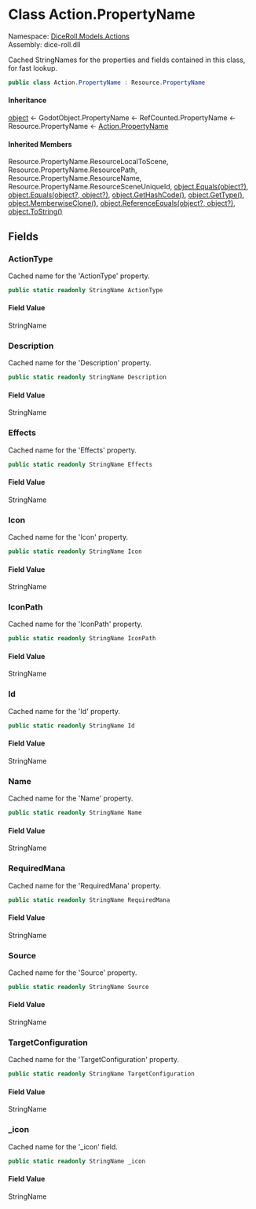 # <a id="DiceRoll_Models_Actions_Action_PropertyName"></a> Class Action.PropertyName

Namespace: [DiceRoll.Models.Actions](DiceRoll.Models.Actions.md)  
Assembly: dice\-roll.dll  

Cached StringNames for the properties and fields contained in this class, for fast lookup.

```csharp
public class Action.PropertyName : Resource.PropertyName
```

#### Inheritance

[object](https://learn.microsoft.com/dotnet/api/system.object) ← 
GodotObject.PropertyName ← 
RefCounted.PropertyName ← 
Resource.PropertyName ← 
[Action.PropertyName](DiceRoll.Models.Actions.Action.PropertyName.md)

#### Inherited Members

Resource.PropertyName.ResourceLocalToScene, 
Resource.PropertyName.ResourcePath, 
Resource.PropertyName.ResourceName, 
Resource.PropertyName.ResourceSceneUniqueId, 
[object.Equals\(object?\)](https://learn.microsoft.com/dotnet/api/system.object.equals\#system\-object\-equals\(system\-object\)), 
[object.Equals\(object?, object?\)](https://learn.microsoft.com/dotnet/api/system.object.equals\#system\-object\-equals\(system\-object\-system\-object\)), 
[object.GetHashCode\(\)](https://learn.microsoft.com/dotnet/api/system.object.gethashcode), 
[object.GetType\(\)](https://learn.microsoft.com/dotnet/api/system.object.gettype), 
[object.MemberwiseClone\(\)](https://learn.microsoft.com/dotnet/api/system.object.memberwiseclone), 
[object.ReferenceEquals\(object?, object?\)](https://learn.microsoft.com/dotnet/api/system.object.referenceequals), 
[object.ToString\(\)](https://learn.microsoft.com/dotnet/api/system.object.tostring)

## Fields

### <a id="DiceRoll_Models_Actions_Action_PropertyName_ActionType"></a> ActionType

Cached name for the 'ActionType' property.

```csharp
public static readonly StringName ActionType
```

#### Field Value

 StringName

### <a id="DiceRoll_Models_Actions_Action_PropertyName_Description"></a> Description

Cached name for the 'Description' property.

```csharp
public static readonly StringName Description
```

#### Field Value

 StringName

### <a id="DiceRoll_Models_Actions_Action_PropertyName_Effects"></a> Effects

Cached name for the 'Effects' property.

```csharp
public static readonly StringName Effects
```

#### Field Value

 StringName

### <a id="DiceRoll_Models_Actions_Action_PropertyName_Icon"></a> Icon

Cached name for the 'Icon' property.

```csharp
public static readonly StringName Icon
```

#### Field Value

 StringName

### <a id="DiceRoll_Models_Actions_Action_PropertyName_IconPath"></a> IconPath

Cached name for the 'IconPath' property.

```csharp
public static readonly StringName IconPath
```

#### Field Value

 StringName

### <a id="DiceRoll_Models_Actions_Action_PropertyName_Id"></a> Id

Cached name for the 'Id' property.

```csharp
public static readonly StringName Id
```

#### Field Value

 StringName

### <a id="DiceRoll_Models_Actions_Action_PropertyName_Name"></a> Name

Cached name for the 'Name' property.

```csharp
public static readonly StringName Name
```

#### Field Value

 StringName

### <a id="DiceRoll_Models_Actions_Action_PropertyName_RequiredMana"></a> RequiredMana

Cached name for the 'RequiredMana' property.

```csharp
public static readonly StringName RequiredMana
```

#### Field Value

 StringName

### <a id="DiceRoll_Models_Actions_Action_PropertyName_Source"></a> Source

Cached name for the 'Source' property.

```csharp
public static readonly StringName Source
```

#### Field Value

 StringName

### <a id="DiceRoll_Models_Actions_Action_PropertyName_TargetConfiguration"></a> TargetConfiguration

Cached name for the 'TargetConfiguration' property.

```csharp
public static readonly StringName TargetConfiguration
```

#### Field Value

 StringName

### <a id="DiceRoll_Models_Actions_Action_PropertyName__icon"></a> \_icon

Cached name for the '_icon' field.

```csharp
public static readonly StringName _icon
```

#### Field Value

 StringName


